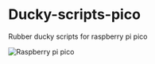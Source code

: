 # Ducky-scripts-pico
Rubber ducky scripts for raspberry pi pico

<img alt="Raspberry pi pico" src="https://www.newark.com/productimages/large/en_US/22AJ1097-40.jpg" />
